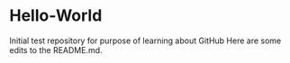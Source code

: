 # Hello-World
Initial test repository for purpose of learning about GitHub
Here are some edits to the README.md.
